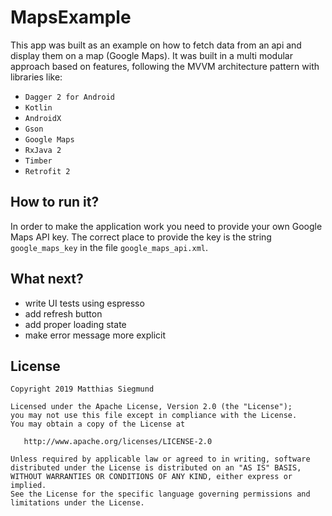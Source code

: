 # MapsExample

This app was built as an example on how to fetch data from an api and display them on a map (Google Maps). It was built in a multi modular approach based on features, following the MVVM architecture pattern with libraries like:

* `Dagger 2 for Android`
* `Kotlin`
* `AndroidX`
* `Gson`
* `Google Maps`
* `RxJava 2`
* `Timber`
* `Retrofit 2`

## How to run it?
In order to make the application work you need to provide your own Google Maps API key. The correct place to provide the key is the string `google_maps_key` in the file `google_maps_api.xml`.

## What next?
* write UI tests using espresso
* add refresh button
* add proper loading state
* make error message more explicit

## License
```
Copyright 2019 Matthias Siegmund

Licensed under the Apache License, Version 2.0 (the "License");
you may not use this file except in compliance with the License.
You may obtain a copy of the License at

   http://www.apache.org/licenses/LICENSE-2.0

Unless required by applicable law or agreed to in writing, software
distributed under the License is distributed on an "AS IS" BASIS,
WITHOUT WARRANTIES OR CONDITIONS OF ANY KIND, either express or implied.
See the License for the specific language governing permissions and
limitations under the License.
```

